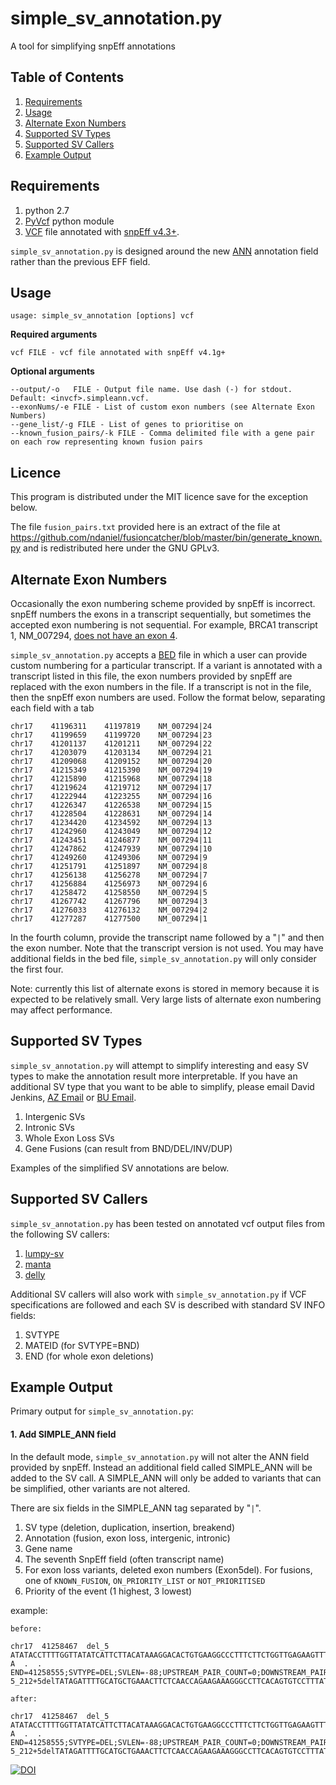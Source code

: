 simple_sv_annotation.py
=======================

A tool for simplifying snpEff annotations

## Table of Contents

1. [Requirements](#requirements)
2. [Usage](#usage)
3. [Alternate Exon Numbers](#alternate-exon-numbers)
4. [Supported SV Types](#supported-sv-types)
5. [Supported SV Callers](#supported-sv-callers)
6. [Example Output](#example-output)

## Requirements

1. python 2.7
2. [PyVcf](http://pyvcf.readthedocs.org/en/latest/) python module
3. [VCF](https://vcftools.github.io/specs.html) file annotated with [snpEff v4.3+](http://snpeff.sourceforge.net/).

```simple_sv_annotation.py``` is designed around the new [ANN](http://snpeff.sourceforge.net/VCFannotationformat_v1.0.pdf) annotation field rather than the previous EFF field.

## Usage

```
usage: simple_sv_annotation [options] vcf
```

**Required arguments**

```
vcf FILE - vcf file annotated with snpEff v4.1g+
```

**Optional arguments**

```
--output/-o   FILE - Output file name. Use dash (-) for stdout. Default: <invcf>.simpleann.vcf.
--exonNums/-e FILE - List of custom exon numbers (see Alternate Exon Numbers)
--gene_list/-g FILE - List of genes to prioritise on
--known_fusion_pairs/-k FILE - Comma delimited file with a gene pair on each row representing known fusion pairs
```

## Licence

This program is distributed under the MIT licence save for the exception below.

The file ```fusion_pairs.txt``` provided here is an extract of the file at https://github.com/ndaniel/fusioncatcher/blob/master/bin/generate_known.py and is redistributed here under the GNU GPLv3. 

## Alternate Exon Numbers

Occasionally the exon numbering scheme provided by snpEff is incorrect. snpEff
numbers the exons in a transcript sequentially, but sometimes the accepted exon
numbering is not sequential. For example, BRCA1 transcript 1, NM_007294, [does
not have an exon 4](http://www.medscape.com/viewarticle/567639_2).

```simple_sv_annotation.py``` accepts a [BED](https://genome.ucsc.edu/FAQ/FAQformat.html#format1)
file in which a user can provide custom numbering for a particular transcript. If
a variant is annotated with a transcript listed in this file, the exon numbers
provided by snpEff are replaced with the exon numbers in the file. If a
transcript is not in the file, then the snpEff exon numbers are used. Follow the
format below, separating each field with a tab

```
chr17    41196311    41197819    NM_007294|24
chr17    41199659    41199720    NM_007294|23
chr17    41201137    41201211    NM_007294|22
chr17    41203079    41203134    NM_007294|21
chr17    41209068    41209152    NM_007294|20
chr17    41215349    41215390    NM_007294|19
chr17    41215890    41215968    NM_007294|18
chr17    41219624    41219712    NM_007294|17
chr17    41222944    41223255    NM_007294|16
chr17    41226347    41226538    NM_007294|15
chr17    41228504    41228631    NM_007294|14
chr17    41234420    41234592    NM_007294|13
chr17    41242960    41243049    NM_007294|12
chr17    41243451    41246877    NM_007294|11
chr17    41247862    41247939    NM_007294|10
chr17    41249260    41249306    NM_007294|9
chr17    41251791    41251897    NM_007294|8
chr17    41256138    41256278    NM_007294|7
chr17    41256884    41256973    NM_007294|6
chr17    41258472    41258550    NM_007294|5
chr17    41267742    41267796    NM_007294|3
chr17    41276033    41276132    NM_007294|2
chr17    41277287    41277500    NM_007294|1
```

In the fourth column, provide the transcript name followed by a "```|```"
and then the exon number. Note that the transcript version is not used.
You may have additional fields in the bed file, ```simple_sv_annotation.py```
will only consider the first four.

Note: currently this list of alternate exons is stored in memory because it is
expected to be relatively small. Very large lists of alternate exon numbering
may affect performance.

## Supported SV Types

```simple_sv_annotation.py``` will attempt to simplify interesting and easy
SV types to make the annotation result more interpretable. If you have an 
additional SV type that you want to be able to simplify, please email David
Jenkins, [AZ Email](mailto:david.jenkins1@astrazeneca.com) or [BU Email](mailto:dfj@bu.edu).

1. Intergenic SVs
2. Intronic SVs
3. Whole Exon Loss SVs
4. Gene Fusions (can result from BND/DEL/INV/DUP)

Examples of the simplified SV annotations are below.

## Supported SV Callers

```simple_sv_annotation.py``` has been tested on annotated vcf output files from
the following SV callers:

1. [lumpy-sv](https://github.com/arq5x/lumpy-sv)
2. [manta](https://github.com/Illumina/manta)
3. [delly](https://github.com/tobiasrausch/delly)

Additional SV callers will also work with ```simple_sv_annotation.py``` if VCF
specifications are followed and each SV is described with standard SV INFO fields:

1. SVTYPE
2. MATEID (for SVTYPE=BND)
3. END (for whole exon deletions)

## Example Output

Primary output for ```simple_sv_annotation.py```:

#### 1. Add SIMPLE_ANN field

In the default mode, ```simple_sv_annotation.py``` will not alter the ANN field
provided by snpEff. Instead an additional field called SIMPLE_ANN will be added
to the SV call. A SIMPLE_ANN will only be added to variants that can be
simplified, other variants are not altered.

There are six fields in the SIMPLE_ANN tag separated by "```|```".

1. SV type (deletion, duplication, insertion, breakend)
2. Annotation (fusion, exon loss, intergenic, intronic)
3. Gene name
4. The seventh SnpEff field (often transcript name)
5. For exon loss variants, deleted exon numbers (Exon5del). For fusions, one of `KNOWN_FUSION`, `ON_PRIORITY_LIST` or `NOT_PRIORITISED`
6. Priority of the event (1 highest, 3 lowest)

example:

```
before:

chr17  41258467  del_5  ATATACCTTTTGGTTATATCATTCTTACATAAAGGACACTGTGAAGGCCCTTTCTTCTGGTTGAGAAGTTTCAGCATGCAAAATCTATA  A  .  .  END=41258555;SVTYPE=DEL;SVLEN=-88;UPSTREAM_PAIR_COUNT=0;DOWNSTREAM_PAIR_COUNT=0;PAIR_COUNT=0;ANN=A|exon_loss_variant&splice_acceptor_variant&splice_donor_variant&splice_region_variant&splice_region_variant&splice_region_variant&splice_region_variant&intron_variant&intron_variant|HIGH|BRCA1|BRCA1|transcript|NM_007294.3|Coding|4/23|c.135-5_212+5delTATAGATTTTGCATGCTGAAACTTCTCAACCAGAAGAAAGGGCCTTCACAGTGTCCTTTATGTAAGAATGATATAACCAAAAGGTATA||||||

after:

chr17  41258467  del_5  ATATACCTTTTGGTTATATCATTCTTACATAAAGGACACTGTGAAGGCCCTTTCTTCTGGTTGAGAAGTTTCAGCATGCAAAATCTATA  A  .  .  END=41258555;SVTYPE=DEL;SVLEN=-88;UPSTREAM_PAIR_COUNT=0;DOWNSTREAM_PAIR_COUNT=0;PAIR_COUNT=0;ANN=A|exon_loss_variant&splice_acceptor_variant&splice_donor_variant&splice_region_variant&splice_region_variant&splice_region_variant&splice_region_variant&intron_variant&intron_variant|HIGH|BRCA1|BRCA1|transcript|NM_007294.3|Coding|4/23|c.135-5_212+5delTATAGATTTTGCATGCTGAAACTTCTCAACCAGAAGAAAGGGCCTTCACAGTGTCCTTTATGTAAGAATGATATAACCAAAAGGTATA||||||;SIMPLE_ANN=DEL|EXON_DEL|BRCA1|NM_007294.3|Exon5del
```

[![DOI](https://zenodo.org/badge/40991130.svg)](https://zenodo.org/badge/latestdoi/40991130)
